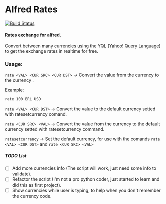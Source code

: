 # Alfred Rates #
[![Build Status](https://travis-ci.org/kennedyoliveira/alfred-rates.svg?branch=master)](https://travis-ci.org/kennedyoliveira/alfred-rates)

#### Rates exchange for alfred. ####

Convert between many currencies using the YQL (Yahoo! Query Language) to get the exchange rates in realtime for free.

### Usage: ###

`rate <VAL> <CUR SRC> <CUR DST>` -> Convert the value <VAL> from the currency <CUR SRC> to the currency <CUR DST>.

Example: 

`rate 100 BRL USD`

`rate <VAL> <CUR DST>` -> Convert the value <VAL> to the default currency setted with ratesetcurrency comand.

`rate <CUR SRC> <VAL>` -> Convert the value <VAL> from the currency <CUR SRC> to the default currency setted with ratesetcurrency command.

`ratesetcurrency` -> Set the default currency, for use with the comands `rate <VAL> <CUR DST>` and `rate <CUR SRC> <VAL>`


##### TODO List #####
 - [ ] Add more currencies info (The script will work, just need some info to validate).
 - [ ] Refactor the script (I'm not a pro python coder, just started to learn and did this as first project).
 - [ ] Show currencies while user is typing, to help when you don't remember the currency code.
